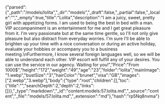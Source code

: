 {"parsed":{"_path":"/models/lolita","_dir":"models","_draft":false,"_partial":false,"_locale":"","_empty":true,"title":"Lolita","description":"I am a juicy, sweet, pretty girl with appetizing forms. I am used to being the best in bed with a man. VIP accompaniment is an entertainment for me and I get great pleasure from it. I'm very passionate but at the same time gentle, so I'll not only give pleasure but also distract from everyday worries. I'm sure I'll be able to brighten up your time with a nice conversation or during an active holiday, evaluate your hobbies or accompany you to a business meeting.\nFurthermore, I know several foreign languages well, so we will be able to understand each other. VIP escort will fulfill any of your desires. You can use the service in our agency. Waiting for you!","Price":"From 1000$","height":"172","weight":"49","age":"23","folder":"lolita","mainImage":"1.webp","bustSize":"3","hairColor":"brunet","visa":"GB","images":["2.webp","3.webp"],"body":{"type":"root","children":[],"toc":{"title":"","searchDepth":2,"depth":2,"links":[]}},"_type":"markdown","_id":"content:models:57.lolita.md","_source":"content","_file":"models/57.lolita.md","_extension":"md"},"hash":"rp5Nq8nvma"}